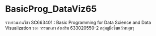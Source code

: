 # BasicProg_DataViz65
รวบรวมงานวิชา SC663401 : Basic Programming for Data Science and Data Visualization ของ วรรณนภา ส่งเสริม 633020550-2
กลุ่มชูมือขึ้นแล้วหมุนๆ

